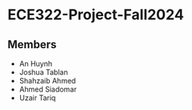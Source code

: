 # ECE322-Project-Fall2024

## Members
- An Huynh
- Joshua Tablan
- Shahzaib Ahmed
- Ahmed Siadomar
- Uzair Tariq
